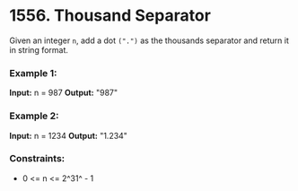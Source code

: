 # 1556. Thousand Separator

Given an integer `n`, add a dot `(".")` as the thousands separator and return it in string format.

### Example 1:
**Input:** n = 987
**Output:** "987"

### Example 2:
**Input:** n = 1234
**Output:** "1.234"
 
### Constraints:
- 0 <= n <= 2^31^ - 1